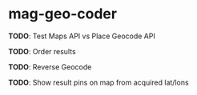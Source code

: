 # mag-geo-coder

**TODO**: Test Maps API vs Place Geocode API

**TODO**: Order results

**TODO**: Reverse Geocode

**TODO**: Show result pins on map from acquired lat/lons
